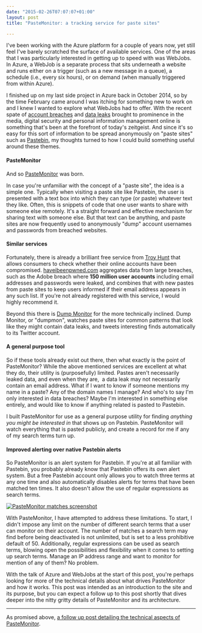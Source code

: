 ```yaml
---
date: "2015-02-26T07:07:07+01:00"
layout: post
title: "PasteMonitor: a tracking service for paste sites"

---
```


I've been working with the Azure platform for a couple of years now, yet still feel I've barely scratched the surface of available services. One of the areas that I was particularly interested in getting up to speed with was WebJobs. In Azure, a WebJob is a separate process that sits underneath a website and runs either on a trigger (such as a new message in a queue), a schedule (i.e., every six hours), or on demand (when manually triggered from within Azure).

I finished up on my last side project in Azure back in October 2014, so by the time February came around I was itching for something new to work on and I knew I wanted to explore what WebJobs had to offer. With the recent spate of [account breaches](http://lifehacker.com/5-million-gmail-passwords-leaked-check-yours-now-1632983265) and [data leaks](http://www.usatoday.com/story/tech/2015/02/04/health-care-anthem-hacked/22900925/) brought to prominence in the media, digital security and personal information management online is something that's been at the forefront of today's zeitgeist. And since it's so easy for this sort of information to be spread anonymously on "paste sites" such as [Pastebin](http://pastebin.com), my thoughts turned to how I could build something useful around these themes.

#### PasteMonitor

And so [PasteMonitor](http://www.pastemonitor.com) was born.

In case you're unfamiliar with the concept of a "paste site", the idea is a simple one. Typically when visiting a paste site like Pastebin, the user is presented with a text box into which they can type (or paste) whatever text they like. Often, this is snippets of code that one user wants to share with someone else remotely. It's a straight forward and effective mechanism for sharing text with someone else. But that text can be anything, and paste sites are now frequently used to anonymously "dump" account usernames and passwords from breached websites.

#### Similar services

Fortunately, there is already a brilliant free service from [Troy Hunt](http://www.troyhunt.com) that allows consumers to check whether their online accounts have been compromised. [haveibeenpwned.com](http://haveibeenpwned.com) aggregates data from large breaches, such as the Adobe breach where **150 million user accounts** including email addresses and passwords were leaked, and combines that with new pastes from paste sites to keep users informed if their email address appears in any such list. If you're not already registered with this service, I would highly recommend it.

Beyond this there is [Dump Monitor](https://twitter.com/dumpmon) for the more technically inclined. Dump Monitor, or "dumpmon", watches paste sites for common patterns that look like they might contain data leaks, and tweets interesting finds automatically to its Twitter account.

#### A general purpose tool

So if these tools already exist out there, then what exactly is the point of PasteMonitor? While the above mentioned services are excellent at what they do, their utility is (purposefully) limited. Pastes aren't necessarily leaked data, and even when they are,  a data leak may not necessarily contain an email address. What if I want to know if someone mentions my name in a paste? Any of the domain names I manage? And who's to say I'm only interested in data breaches? Maybe I'm interested in something else entirely, and would like to know if anything related is pasted to Pastebin.

I built PasteMonitor for use as a general purpose utility for finding _anything you might be interested in_ that shows up on Pastebin. PasteMonitor will watch everything that is pasted publicly, and create a record for me if any of my search terms turn up.

#### Improved alerting over native Pastebin alerts

So PasteMonitor is an alert system for Pastebin. If you're at all familiar with Pastebin, you probably already know that Pastebin offers its own alert system. But a free Pastebin account only allows you to watch three terms at any one time and also automatically disables alerts for terms that have been matched ten times. It also doesn't allow the use of regular expressions as search terms.

[![PasteMonitor matches screenshot](https://az761005.vo.msecnd.net/uploads/2015/02/ui-preview.png)](http://www.pastemonitor.com)

With PasteMonitor, I have attempted to address these limitations. To start, I didn't impose any limit on the number of different search terms that a user can monitor on their account. The number of matches a search term may find before being deactivated is not unlimited, but is set to a less prohibitive default of 50\. Additionally, regular expressions can be used as search terms, blowing open the possibilities and flexibility when it comes to setting up search terms. Manage an IP address range and want to monitor for mention of any of them? No problem.

With the talk of Azure and WebJobs at the start of this post, you're perhaps looking for more of the technical details about what drives PasteMonitor and how it works. This post was intended as an introduction to the site and its purpose, but you can expect a follow up to this post shortly that dives deeper into the nitty gritty details of PasteMonitor and its architecture.

* * *

As promised above, [a follow up post detailing the technical aspects of PasteMonitor](http://www.tomeggington.co.uk/a-look-inside-pastemonitor/ "A look inside PasteMonitor").